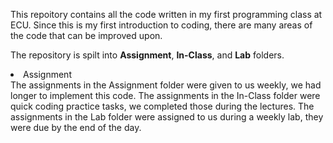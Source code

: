 This repoitory contains all the code written in my first programming class at ECU. Since this is my first introduction to coding, there are many areas of the code that can be improved upon.

The repository is spilt into **Assignment**, **In-Class**, and **Lab** folders. 

<li>Assignment</li>
The assignments in the Assignment folder were given to us weekly, we had longer to implement this code.
The assignments in the In-Class folder were quick coding practice tasks, we completed those during the lectures.
The assignments in the Lab folder were assigned to us during a weekly lab, they were due by the end of the day.

